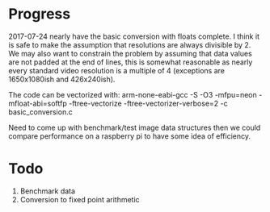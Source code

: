 # Progress
2017-07-24
nearly have the basic conversion with floats complete.  I think it is safe to make the assumption that resolutions are always divisible by 2.  We may also want to constrain the problem by assuming that data values are not padded at the end of lines, this is somewhat reasonable as nearly every standard video resolution is a multiple of 4 (exceptions are 1650x1080ish and 426x240ish).

The code can be vectorized with:
arm-none-eabi-gcc -S -O3 -mfpu=neon -mfloat-abi=softfp -ftree-vectorize -ftree-vectorizer-verbose=2 -c basic_conversion.c

Need to come up with benchmark/test image data structures then we could compare performance on a raspberry pi to have some idea of efficiency.


# Todo
1. Benchmark data
2. Conversion to fixed point arithmetic
